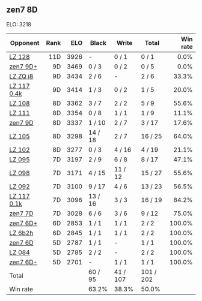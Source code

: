 ## zen7 8D ##

ELO: 3218

Opponent | Rank | ELO | Black | Write | Total | Win rate
---------|-----:|----:|-------|-------|-------|-------:
[LZ 128](LZ%20128.md) | 11D | 3926 | - | 0 / 1 | 0 / 1 | 0.0%
[zen7 9D+](zen7%209D+.md) | 9D | 3469 | 0 / 3 | 0 / 2 | 0 / 5 | 0.0%
[LZ ZQ i8](LZ%20ZQ%20i8.md) | 9D | 3434 | 2 / 6 | - | 2 / 6 | 33.3%
[LZ 117 0.4k](LZ%20117%200.4k.md) | 9D | 3414 | 1 / 3 | 0 / 2 | 1 / 5 | 20.0%
[LZ 108](LZ%20108.md) | 8D | 3362 | 3 / 7 | 2 / 2 | 5 / 9 | 55.6%
[LZ 111](LZ%20111.md) | 8D | 3354 | 0 / 8 | 1 / 1 | 1 / 9 | 11.1%
[zen7 9D](zen7%209D.md) | 8D | 3337 | 1 / 10 | 2 / 7 | 3 / 17 | 17.6%
[LZ 105](LZ%20105.md) | 8D | 3298 | 14 / 18 | 2 / 7 | 16 / 25 | 64.0%
[LZ 102](LZ%20102.md) | 8D | 3277 | 0 / 3 | 4 / 16 | 4 / 19 | 21.1%
[LZ 095](LZ%20095.md) | 7D | 3197 | 2 / 9 | 6 / 8 | 8 / 17 | 47.1%
[LZ 098](LZ%20098.md) | 7D | 3171 | 4 / 15 | 11 / 12 | 15 / 27 | 55.6%
[LZ 092](LZ%20092.md) | 7D | 3100 | 9 / 17 | 4 / 6 | 13 / 23 | 56.5%
[LZ 117 0.1k](LZ%20117%200.1k.md) | 7D | 3096 | 13 / 16 | 3 / 3 | 16 / 19 | 84.2%
[zen7 7D](zen7%207D.md) | 7D | 3028 | 6 / 6 | 3 / 6 | 9 / 12 | 75.0%
[zen7 6D+](zen7%206D+.md) | 6D | 2853 | 1 / 1 | 1 / 1 | 2 / 2 | 100.0%
[LZ 6b2h](LZ%206b2h.md) | 6D | 2845 | 1 / 1 | 1 / 1 | 2 / 2 | 100.0%
[zen7 6D](zen7%206D.md) | 5D | 2787 | 1 / 1 | - | 1 / 1 | 100.0%
[LZ 084](LZ%20084.md) | 5D | 2785 | 2 / 2 | - | 2 / 2 | 100.0%
[zen7 6D-](zen7%206D-.md) | 5D | 2701 | - | 1 / 1 | 1 / 1 | 100.0%
Total | | | 60 / 95 | 41 / 107 | 101 / 202 | 
Win rate| | | 63.2% | 38.3% | 50.0% | 
